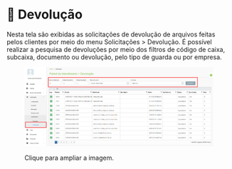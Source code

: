# 🔹 Devolução

Nesta tela são exibidas as solicitações de devolução de arquivos feitas pelos clientes por meio do menu Solicitações > Devolução. É possível realizar a pesquisa de devoluções por meio dos filtros de código de caixa, subcaixa, documento ou devolução, pelo tipo de guarda ou por empresa. &#x20;

<figure><img src="../../.gitbook/assets/solicita08.png" alt=""><figcaption><p>Clique para ampliar a imagem.</p></figcaption></figure>
